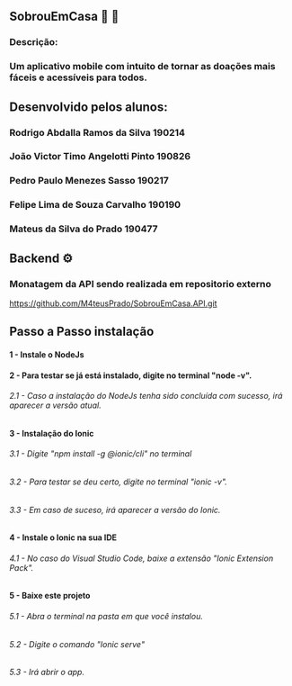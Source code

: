 ## SobrouEmCasa :iphone: :house_with_garden:
### Descrição:
### Um aplicativo mobile com intuito de tornar as doações mais fáceis e acessíveis  para todos.

## Desenvolvido pelos alunos:
### Rodrigo Abdalla Ramos da Silva    190214  
### João Victor Timo Angelotti Pinto  190826
### Pedro Paulo Menezes Sasso         190217
### Felipe Lima de Souza Carvalho     190190
### Mateus da Silva do Prado          190477


## Backend ⚙️

### Monatagem da API sendo realizada em repositorio externo
https://github.com/M4teusPrado/SobrouEmCasa.API.git

## Passo a Passo instalação
#### 1 - Instale o NodeJs

#### 2 - Para testar se já está instalado, digite no terminal "node -v".
######    2.1 - Caso a instalação do NodeJs tenha sido concluída com sucesso, irá aparecer a versão atual.
  
#### 3 - Instalação do Ionic
######    3.1 - Digite "npm install -g @ionic/cli" no terminal
######    3.2 - Para testar se deu certo, digite no terminal "ionic -v".
######    3.3 - Em caso de suceso, irá aparecer a versão do Ionic.
  
#### 4 - Instale o Ionic na sua IDE
######    4.1 - No caso do Visual Studio Code, baixe a extensão "Ionic Extension Pack".

#### 5 - Baixe este projeto
######    5.1 - Abra o terminal na pasta em que você instalou.
######    5.2 - Digite o comando "Ionic serve"
######    5.3 - Irá abrir o app.
